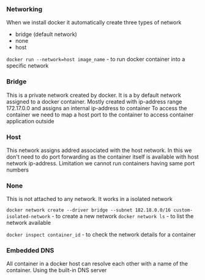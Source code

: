 ### Networking
When we install docker it automatically create three types of network
- bridge (default network)
- none
- host

`docker run --network=host image_name` - to run docker container into a specific network

### Bridge
This is a private network created by docker. It is a by default network assigned to a docker container. Mostly created with ip-address range 172.17.0.0 and assigns an internal ip-address to container
To access the container we need to map a host port to the container to access container application outside

### Host
This network assigns addred associated with the host network. In this we don't need to do port forwarding as the container itself is available with host network ip-address. Limitation we cannot run containers having same port numbers

### None
This is not attached to any network. It works in a isolated network

`docker network create --driver bridge --subnet 182.18.0.0/16 custom-isolated-network` - to create a new network
`docker network ls` - to list the network available

`docker inspect container_id` - to check the network details for a container

### Embedded DNS
All container in a docker host can resolve each other with a name of the container. Using the built-in DNS server